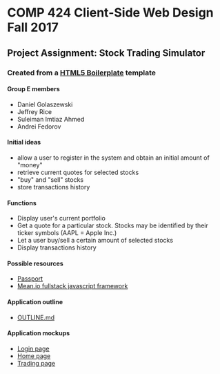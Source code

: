 # COMP 424 Client-Side Web Design Fall 2017
## Project Assignment: Stock Trading Simulator
### Created from a [HTML5 Boilerplate](https://html5boilerplate.com/) template

#### Group E members
- Daniel Golaszewski
- Jeffrey Rice
- Suleiman Imtiaz Ahmed
- Andrei Fedorov

#### Initial ideas
- allow a user to register in the system and obtain an initial amount of "money"
- retrieve current quotes for selected stocks
- "buy" and "sell" stocks
- store transactions history

#### Functions
- Display user's current portfolio
- Get a quote for a particular stock. Stocks may be identified by their ticker symbols (AAPL = Apple Inc.)
- Let a user buy/sell a certain amount of selected stocks
- Display transactions history

#### Possible resources
- [Passport](http://passportjs.org/)
- [Mean.io fullstack javascript framework](http://mean.io)

#### Application outline
- [OUTLINE.md](https://github.com/COMP424-Fall2017-GroupE/stock_trading/blob/master/OUTLINE.md)

#### Application mockups
- [Login page](https://github.com/COMP424-Fall2017-GroupE/stock_trading/blob/master/src/resources/login%20page.jpg)
- [Home page](https://github.com/COMP424-Fall2017-GroupE/stock_trading/blob/master/src/resources/home%20page.jpg)
- [Trading page](https://github.com/COMP424-Fall2017-GroupE/stock_trading/blob/master/src/resources/buy%20stock%20page.jpg)
